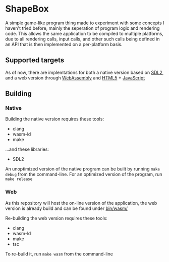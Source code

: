 # ShapeBox

A simple game-like program thing made to experiment with some concepts I haven't tried before, mainly the seperation of program logic and rendering code. This allows the same application to be compiled to multiple platforms, due to all rendering calls, input calls, and other such calls being defined in an API that is then implemented on a per-platform basis.

## Supported targets

As of now, there are implemtations for both a native version based on [SDL2](https://www.libsdl.org/), and a web version through [WebAssembly](https://webassembly.org/) and [HTML5](https://developer.mozilla.org/en-US/docs/Glossary/HTML5/) + [JavaScript](https://developer.mozilla.org/en-US/docs/Web/JavaScript/)

## Building

### Native

Building the native version requires these tools:
* clang
* wasm-ld
* make

...and these libraries:
* SDL2

An unoptimized version of the native program can be built by running `make debug` from the command-line. For an optimized version of the program, run `make release`

### Web

As this repository will host the on-line version of the application, the web version is already build and can be found under [bin/wasm/](bin/wasm/)

Re-building the web version requires these tools:
* clang
* wasm-ld
* make
* tsc

To re-build it, run `make wasm` from the command-line
